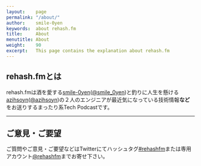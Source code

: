 ```yaml
---
layout:    page
permalink: "/about/"
author:    smile-0yen
keywords:  about rehash.fm
title:     About
menutitle: About
weight:    90
excerpt:   This page contains the explanation about rehash.fm 
---
```


## rehash.fmとは
rehash.fmは酒を愛する[smile-0yen](https://github.com/smile-0yen)([@smile_0yen](https://twitter.com/smile_0yen))と釣りに人生を懸ける[azihsoyn](https://github.com/azihsoyn)([@azihsoyn](https://twitter.com/azihsoyn))の２人のエンジニアが最近気になっている技術情報**など**をお送りするまったり系Tech Podcastです。

---

## ご意見・ご要望
ご質問やご意見・ご要望などはTwitterにてハッシュタグ[#rehashfm](https://twitter.com/search?q=%23rehashfm&src=typd)または専用アカウント[@rehashfm](https://twitter.com/rehashfm)までお寄せ下さい。  
